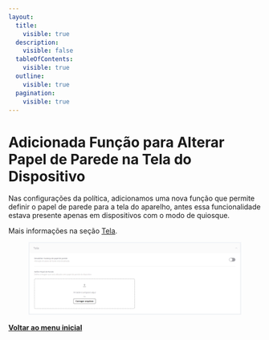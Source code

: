 ```yaml
---
layout:
  title:
    visible: true
  description:
    visible: false
  tableOfContents:
    visible: true
  outline:
    visible: true
  pagination:
    visible: true
---
```


# Adicionada Função para Alterar Papel de Parede na Tela do Dispositivo

Nas configurações da política, adicionamos uma nova função que permite definir o papel de parede para a tela do aparelho, antes essa funcionalidade estava presente apenas em dispositivos com o modo de quiosque.

Mais informações na seção [Tela](../../portal/configuracoes/gerenciar-politicas/editar-politica/editar-politica-android/configuracoes-gerais/tela.md).

<figure><img src="../../../.gitbook/assets/image (224).png" alt=""><figcaption></figcaption></figure>

[**Voltar ao menu inicial**](./)

